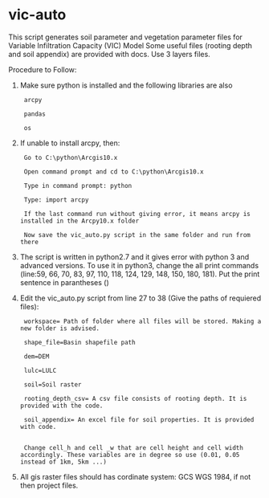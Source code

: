 # vic-auto
This script generates soil parameter and vegetation parameter files for Variable Infiltration Capacity (VIC) Model
Some useful files (rooting depth and soil appendix) are provided with docs. Use 3 layers files.

Procedure to Follow:

1. Make sure python is installed and the following libraries are also

		arcpy
	
		pandas
	
		os

2. If unable to install arcpy, then:

		Go to C:\python\Arcgis10.x
	
		Open command prompt and cd to C:\python\Arcgis10.x
	
		Type in command prompt: python
	
		Type: import arcpy
	
		If the last command run without giving error, it means arcpy is installed in the Arcpy10.x folder
	
		Now save the vic_auto.py script in the same folder and run from there
	
3. The script is written in python2.7 and it gives error with python 3 and advanced versions. 
To use it in python3, change the all print commands (line:59, 66, 70, 83, 97, 110, 118, 124, 129, 148, 150, 180, 181). 
Put the print sentence in parantheses ()

4. Edit the vic_auto.py script from line 27 to 38 (Give the paths of requiered files):

		workspace= Path of folder where all files will be stored. Making a new folder is advised.
	
		shape_file=Basin shapefile path
	
		dem=DEM        
	
		lulc=LULC
	
		soil=Soil raster
	
		rooting_depth_csv= A csv file consists of rooting depth. It is provided with the code.
	
		soil_appendix= An excel file for soil properties. It is provided with code.
	
	
		Change cell_h and cell _w that are cell height and cell width accordingly. These variables are in degree so use (0.01, 0.05 instead of 1km, 5km ...)
	
5. All gis raster files should has cordinate system: GCS WGS 1984, if not then project files.

